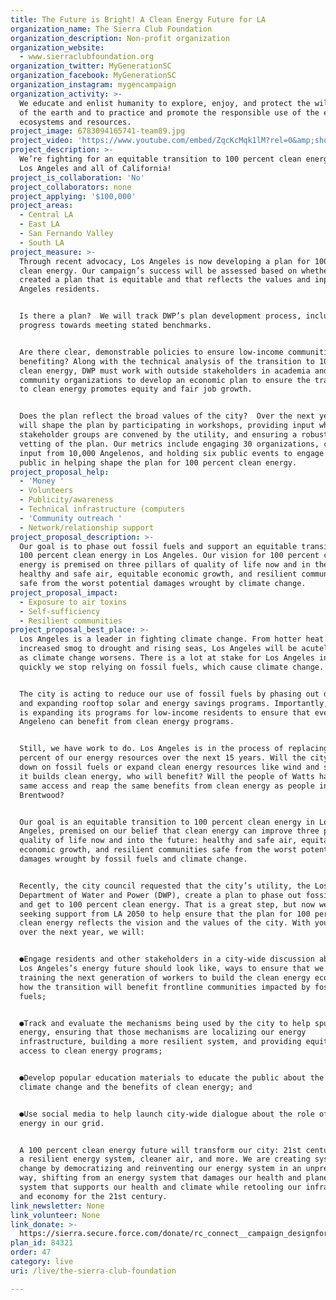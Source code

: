 ```yaml
---
title: The Future is Bright! A Clean Energy Future for LA
organization_name: The Sierra Club Foundation
organization_description: Non-profit organization
organization_website:
  - www.sierraclubfoundation.org
organization_twitter: MyGenerationSC
organization_facebook: MyGenerationSC
organization_instagram: mygencampaign
organization_activity: >-
  We educate and enlist humanity to explore, enjoy, and protect the wild places
  of the earth and to practice and promote the responsible use of the earth's
  ecosystems and resources.
project_image: 6783094165741-team89.jpg
project_video: 'https://www.youtube.com/embed/ZqcKcMqk1lM?rel=0&amp;showinfo=0'
project_description: >-
  We’re fighting for an equitable transition to 100 percent clean energy across
  Los Angeles and all of California!
project_is_collaboration: 'No'
project_collaborators: none
project_applying: '$100,000'
project_areas:
  - Central LA
  - East LA
  - San Fernando Valley
  - South LA
project_measure: >-
  Through recent advocacy, Los Angeles is now developing a plan for 100 percent
  clean energy. Our campaign’s success will be assessed based on whether DWP has
  created a plan that is equitable and that reflects the values and input of Los
  Angeles residents. 


  Is there a plan?  We will track DWP’s plan development process, including
  progress towards meeting stated benchmarks.  


  Are there clear, demonstrable policies to ensure low-income communities are
  benefiting? Along with the technical analysis of the transition to 100 percent
  clean energy, DWP must work with outside stakeholders in academia and
  community organizations to develop an economic plan to ensure the transition
  to clean energy promotes equity and fair job growth. 


  Does the plan reflect the broad values of the city?  Over the next year, we
  will shape the plan by participating in workshops, providing input when
  stakeholder groups are convened by the utility, and ensuring a robust public
  vetting of the plan. Our metrics include engaging 30 organizations, collecting
  input from 10,000 Angelenos, and holding six public events to engage the
  public in helping shape the plan for 100 percent clean energy.
project_proposal_help:
  - 'Money '
  - Volunteers
  - Publicity/awareness
  - Technical infrastructure (computers
  - 'Community outreach '
  - Network/relationship support
project_proposal_description: >-
  Our goal is to phase out fossil fuels and support an equitable transition to
  100 percent clean energy in Los Angeles. Our vision for 100 percent clean
  energy is premised on three pillars of quality of life now and in the future:
  healthy and safe air, equitable economic growth, and resilient communities
  safe from the worst potential damages wrought by climate change.
project_proposal_impact:
  - Exposure to air toxins
  - Self-sufficiency
  - Resilient communities
project_proposal_best_place: >-
  Los Angeles is a leader in fighting climate change. From hotter heat waves and
  increased smog to drought and rising seas, Los Angeles will be acutely damaged
  as climate change worsens. There is a lot at stake for Los Angeles in how
  quickly we stop relying on fossil fuels, which cause climate change. 


  The city is acting to reduce our use of fossil fuels by phasing out dirty coal
  and expanding rooftop solar and energy savings programs. Importantly, the city
  is expanding its programs for low-income residents to ensure that every
  Angeleno can benefit from clean energy programs.


  Still, we have work to do. Los Angeles is in the process of replacing 70
  percent of our energy resources over the next 15 years. Will the city double
  down on fossil fuels or expand clean energy resources like wind and solar? As
  it builds clean energy, who will benefit? Will the people of Watts have the
  same access and reap the same benefits from clean energy as people in
  Brentwood? 


  Our goal is an equitable transition to 100 percent clean energy in Los
  Angeles, premised on our belief that clean energy can improve three pillars of
  quality of life now and into the future: healthy and safe air, equitable
  economic growth, and resilient communities safe from the worst potential
  damages wrought by fossil fuels and climate change. 


  Recently, the city council requested that the city’s utility, the Los Angeles
  Department of Water and Power (DWP), create a plan to phase out fossil fuels
  and get to 100 percent clean energy. That is a great step, but now we are
  seeking support from LA 2050 to help ensure that the plan for 100 percent
  clean energy reflects the vision and the values of the city. With your support
  over the next year, we will: 


  ●Engage residents and other stakeholders in a city-wide discussion about what
  Los Angeles’s energy future should look like, ways to ensure that we are 
  training the next generation of workers to build the clean energy economy, and
  how the transition will benefit frontline communities impacted by fossil
  fuels;


  ●Track and evaluate the mechanisms being used by the city to help spur clean
  energy, ensuring that those mechanisms are localizing our energy
  infrastructure, building a more resilient system, and providing equitable
  access to clean energy programs; 


  ●Develop popular education materials to educate the public about the impact of
  climate change and the benefits of clean energy; and


  ●Use social media to help launch city-wide dialogue about the role of clean
  energy in our grid.


  A 100 percent clean energy future will transform our city: 21st century jobs,
  a resilient energy system, cleaner air, and more. We are creating systemic
  change by democratizing and reinventing our energy system in an unprecedented
  way, shifting from an energy system that damages our health and planet to a
  system that supports our health and climate while retooling our infrastructure
  and economy for the 21st century.
link_newsletter: None
link_volunteer: None
link_donate: >-
  https://sierra.secure.force.com/donate/rc_connect__campaign_designform?id=70131000001hPsPAAU&formcampaignid=701310000008koOAAQ#!form=00P3100000SKFsyEAH
plan_id: 84321
order: 47
category: live
uri: /live/the-sierra-club-foundation

---
```


